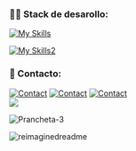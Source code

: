 
<h3 align="left">👨‍💻 Stack de desarollo:</h3>

[![My Skills](https://skillicons.dev/icons?i=js,python,php,kotlin&theme=light)](https://skillicons.dev)

[![My Skills2](https://skillicons.dev/icons?i=mysql,mongodb,firebase,sqlite,postgres&theme=light)](https://skillicons.dev)

<h3 align="left">📩 Contacto:</h3>

[![Contact](https://skillicons.dev/icons?i=linkedin&theme=light)](https://linkedin.com/in/sebastiangutierrezs)
[![Contact](https://skillicons.dev/icons?i=instagram&theme=light)](https://instagram.com/_sebastian_ismael)
<a href="mailto:gutierrezs.dev@outlook.com">![Contact](https://skillicons.dev/icons?i=gmail&theme=light)</a><br>
![](https://komarev.com/ghpvc/?username=SebastianIsmaelG&color=brightgreen&style=for-the-badge)


<img src="https://i.ibb.co/sHmJZXy/Prancheta-3.png" alt="Prancheta-3" border="0" style="max-width:50%;">
<p><img src="https://myreadme.vercel.app/api/embed/sebastianismaelg?panels=userstatistics,toprepositories,toplanguages,commitgraph" alt="reimaginedreadme" /></p>

